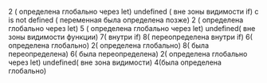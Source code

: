 2 ( определена глобально через let)
undefined ( вне зоны видимости if)
c is not defined ( переменная была определена позже)
2 ( определена глобально через let)
5 ( определена глобально через let)
undefined( вне зоны видимости функции)
7( внутри if)
8( переопределена внутри if)
6( определена глобально)
2( определена глобально)
8( была переопределена)
6( была переопределена)
2( определена глобально через let)
undefined( вне зона видимости)
4(была определена глобально)
